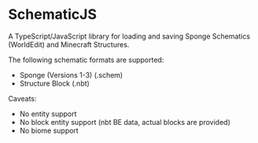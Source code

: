 # SchematicJS
A TypeScript/JavaScript library for loading and saving Sponge Schematics (WorldEdit) and Minecraft Structures.

The following schematic formats are supported:

* Sponge (Versions 1-3) (.schem)
* Structure Block (.nbt)

Caveats:

* No entity support
* No block entity support (nbt BE data, actual blocks are provided)
* No biome support
